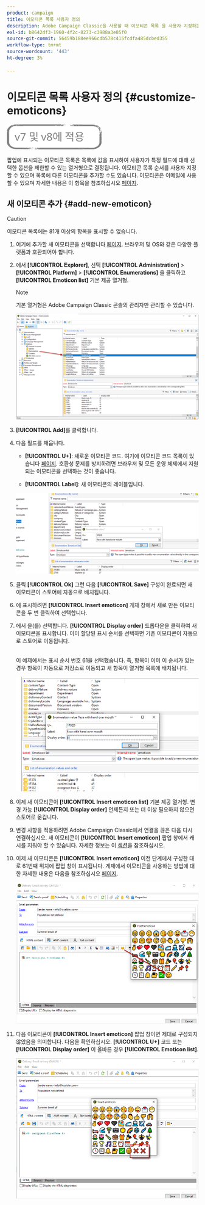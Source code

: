 ```yaml
---
product: campaign
title: 이모티콘 목록 사용자 정의
description: Adobe Campaign Classic을 사용할 때 이모티콘 목록 을 사용자 지정하는 방법을 배웁니다
exl-id: b8642df3-1960-4f2c-8273-c3988a3e85f0
source-git-commit: 56459b188ee966cdb578c415fcdfa485dcbed355
workflow-type: tm+mt
source-wordcount: '443'
ht-degree: 3%

---
```


# 이모티콘 목록 사용자 정의 {#customize-emoticons}

![](../../assets/common.svg)

팝업에 표시되는 이모티콘 목록은 목록에 값을 표시하여 사용자가 특정 필드에 대해 선택한 옵션을 제한할 수 있는 열거형으로 결정됩니다.
이모티콘 목록 순서를 사용자 지정할 수 있으며 목록에 다른 이모티콘을 추가할 수도 있습니다.
이모티콘은 이메일에 사용할 수 있으며 자세한 내용은 이 항목을 참조하십시오 [페이지](defining-the-email-content.md#inserting-emoticons).

## 새 이모티콘 추가 {#add-new-emoticon}

>[!CAUTION]
>
>이모티콘 목록에는 81개 이상의 항목을 표시할 수 없습니다.

1. 여기에 추가할 새 이모티콘을 선택합니다 [페이지](https://unicode.org/emoji/charts/full-emoji-list.html). 브라우저 및 OS와 같은 다양한 플랫폼과 호환되어야 합니다.

1. 에서 **[!UICONTROL Explorer]**, 선택 **[!UICONTROL Administration]** > **[!UICONTROL Platform]** > **[!UICONTROL Enumerations]** 을 클릭하고 **[!UICONTROL Emoticon list]** 기본 제공 열거형.

   >[!NOTE]
   >
   >기본 열거형은 Adobe Campaign Classic 콘솔의 관리자만 관리할 수 있습니다.

   ![](assets/emoticon_1.png)

1. **[!UICONTROL Add]**&#x200B;를 클릭합니다.

1. 다음 필드를 채웁니다.

   * **[!UICONTROL U+]**: 새로운 이모티콘 코드. 여기에 이모티콘 코드 목록이 있습니다 [페이지](https://unicode.org/emoji/charts/full-emoji-list.html).
호환성 문제를 방지하려면 브라우저 및 모든 운영 체제에서 지원되는 이모티콘을 선택하는 것이 좋습니다.

   * **[!UICONTROL Label]**: 새 이모티콘의 레이블입니다.

   ![](assets/emoticon_5.png)

1. 클릭 **[!UICONTROL Ok]** 그런 다음 **[!UICONTROL Save]** 구성이 완료되면
새 이모티콘이 스토어에 자동으로 배치됩니다.

1. 에 표시하려면 **[!UICONTROL Insert emoticon]** 게재 창에서 새로 만든 이모티콘을 두 번 클릭하여 선택합니다.

1. 에서 을(를) 선택합니다. **[!UICONTROL Display order]** 드롭다운을 클릭하여 새 이모티콘을 표시합니다. 이미 할당된 표시 순서를 선택하면 기존 이모티콘이 자동으로 스토어로 이동됩니다.

   <br>이 예제에서는 표시 순서 번호 61을 선택했습니다. 즉, 항목이 이미 이 순서가 있는 경우 항목이 자동으로 저장소로 이동되고 새 항목이 열거형 목록에 배치됩니다.

   ![](assets/emoticon_2.png)

1. 이제 새 이모티콘이 **[!UICONTROL Insert emoticon list]** 기본 제공 열거형. 변경 가능 **[!UICONTROL Display order]** 언제든지 또는 더 이상 필요하지 않으면 스토어로 옮깁니다.

1. 변경 사항을 적용하려면 Adobe Campaign Classic에서 연결을 끊은 다음 다시 연결하십시오. 새 이모티콘이 **[!UICONTROL Insert emoticon]** 팝업 창에서 캐시를 지워야 할 수 있습니다. 자세한 정보는 이 [섹션](../../platform/using/faq-campaign-config.md#perform-soft-cache-clear)을 참조하십시오.

1. 이제 새 이모티콘은 **[!UICONTROL Insert emoticon]** 이전 단계에서 구성한 대로 61번째 위치에 팝업 창이 표시됩니다. 게재에서 이모티콘을 사용하는 방법에 대한 자세한 내용은 다음을 참조하십시오 [페이지](defining-the-email-content.md#inserting-emoticons).

   ![](assets/emoticon_4.png)

1. 다음 이모티콘이 **[!UICONTROL Insert emoticon]** 팝업 창이면 제대로 구성되지 않았음을 의미합니다. 다음을 확인하십시오. **[!UICONTROL U+]** 코드 또는 **[!UICONTROL Display order]** 이 올바른 경우 **[!UICONTROL Emoticon list]**.

   ![](assets/emoticon_6.png)
